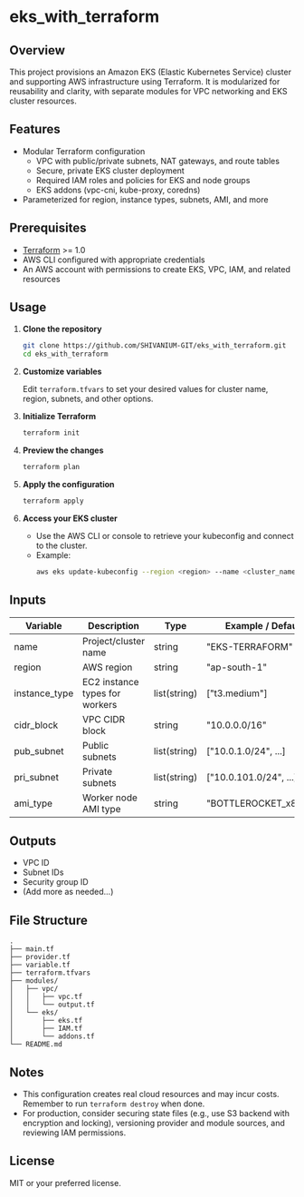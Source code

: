 # eks_with_terraform

## Overview

This project provisions an Amazon EKS (Elastic Kubernetes Service) cluster and supporting AWS infrastructure using Terraform. It is modularized for reusability and clarity, with separate modules for VPC networking and EKS cluster resources.

## Features

- Modular Terraform configuration
  - VPC with public/private subnets, NAT gateways, and route tables
  - Secure, private EKS cluster deployment
  - Required IAM roles and policies for EKS and node groups
  - EKS addons (vpc-cni, kube-proxy, coredns)
- Parameterized for region, instance types, subnets, AMI, and more

## Prerequisites

- [Terraform](https://www.terraform.io/downloads) >= 1.0
- AWS CLI configured with appropriate credentials
- An AWS account with permissions to create EKS, VPC, IAM, and related resources

## Usage

1. **Clone the repository**

   ```sh
   git clone https://github.com/SHIVANIUM-GIT/eks_with_terraform.git
   cd eks_with_terraform
   ```

2. **Customize variables**

   Edit `terraform.tfvars` to set your desired values for cluster name, region, subnets, and other options.

3. **Initialize Terraform**

   ```sh
   terraform init
   ```

4. **Preview the changes**

   ```sh
   terraform plan
   ```

5. **Apply the configuration**

   ```sh
   terraform apply
   ```

6. **Access your EKS cluster**

   - Use the AWS CLI or console to retrieve your kubeconfig and connect to the cluster.
   - Example:
     ```sh
     aws eks update-kubeconfig --region <region> --name <cluster_name>
     ```

## Inputs

| Variable        | Description                       | Type         | Example / Default                     |
|-----------------|-----------------------------------|--------------|---------------------------------------|
| name            | Project/cluster name              | string       | "EKS-TERRAFORM"                       |
| region          | AWS region                        | string       | "ap-south-1"                          |
| instance_type   | EC2 instance types for workers    | list(string) | ["t3.medium"]                         |
| cidr_block      | VPC CIDR block                    | string       | "10.0.0.0/16"                         |
| pub_subnet      | Public subnets                    | list(string) | ["10.0.1.0/24", ...]                  |
| pri_subnet      | Private subnets                   | list(string) | ["10.0.101.0/24", ...]                |
| ami_type        | Worker node AMI type              | string       | "BOTTLEROCKET_x86_64"                 |

## Outputs

- VPC ID
- Subnet IDs
- Security group ID
- (Add more as needed...)

## File Structure

```
.
├── main.tf
├── provider.tf
├── variable.tf
├── terraform.tfvars
├── modules/
│   ├── vpc/
│   │   ├── vpc.tf
│   │   └── output.tf
│   └── eks/
│       ├── eks.tf
│       ├── IAM.tf
│       └── addons.tf
└── README.md
```

## Notes

- This configuration creates real cloud resources and may incur costs. Remember to run `terraform destroy` when done.
- For production, consider securing state files (e.g., use S3 backend with encryption and locking), versioning provider and module sources, and reviewing IAM permissions.

## License

MIT or your preferred license.
